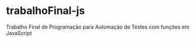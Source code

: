 # trabalhoFinal-js
Trabalho Final de Programação para Automação de Testes com funções em JavaScript
